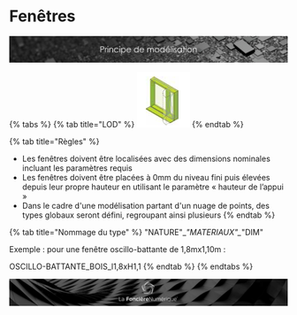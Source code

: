 # Fenêtres

![](../../.gitbook/assets/principe-de-mod.png)

{% tabs %}
{% tab title="LOD" %}
![LOG 300  /  LOI 300 : Structure syst&#xE8;me](../../.gitbook/assets/image%20%285%29.png)
{% endtab %}

{% tab title="Règles" %}
* Les fenêtres doivent être localisées avec des dimensions nominales incluant les paramètres requis
* Les fenêtres doivent être placées à 0mm du niveau fini puis élevées depuis leur propre hauteur en utilisant le paramètre « hauteur de l’appui »
* Dans le cadre d'une modélisation partant d'un nuage de points, des types globaux seront défini, regroupant ainsi plusieurs
{% endtab %}

{% tab title="Nommage du type" %}
"NATURE"\__"MATERIAUX"\__"DIM"

Exemple : pour une fenêtre oscillo-battante de 1,8mx1,10m :

OSCILLO-BATTANTE\_BOIS\_l1,8xH1,1
{% endtab %}
{% endtabs %}

![](../../.gitbook/assets/wallpaper_fnum_black.jpg)


